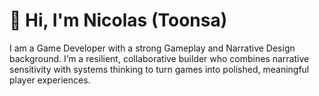 # 👋 Hi, I'm Nicolas (Toonsa)

I am a Game Developer with a strong Gameplay and Narrative Design background. I’m a resilient, collaborative builder who combines narrative sensitivity with systems thinking to turn games into polished, meaningful player experiences.
